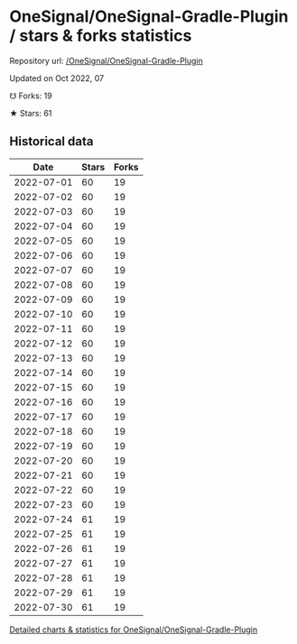# OneSignal/OneSignal-Gradle-Plugin / stars & forks statistics

Repository url: [/OneSignal/OneSignal-Gradle-Plugin](https://github.com/OneSignal/OneSignal-Gradle-Plugin)

Updated on Oct 2022, 07

☋ Forks: 19

★ Stars: 61

## Historical data
| Date | Stars | Forks |
|------|-------|-------|
| 2022-07-01 | 60 | 19 | 
| 2022-07-02 | 60 | 19 | 
| 2022-07-03 | 60 | 19 | 
| 2022-07-04 | 60 | 19 | 
| 2022-07-05 | 60 | 19 | 
| 2022-07-06 | 60 | 19 | 
| 2022-07-07 | 60 | 19 | 
| 2022-07-08 | 60 | 19 | 
| 2022-07-09 | 60 | 19 | 
| 2022-07-10 | 60 | 19 | 
| 2022-07-11 | 60 | 19 | 
| 2022-07-12 | 60 | 19 | 
| 2022-07-13 | 60 | 19 | 
| 2022-07-14 | 60 | 19 | 
| 2022-07-15 | 60 | 19 | 
| 2022-07-16 | 60 | 19 | 
| 2022-07-17 | 60 | 19 | 
| 2022-07-18 | 60 | 19 | 
| 2022-07-19 | 60 | 19 | 
| 2022-07-20 | 60 | 19 | 
| 2022-07-21 | 60 | 19 | 
| 2022-07-22 | 60 | 19 | 
| 2022-07-23 | 60 | 19 | 
| 2022-07-24 | 61 | 19 | 
| 2022-07-25 | 61 | 19 | 
| 2022-07-26 | 61 | 19 | 
| 2022-07-27 | 61 | 19 | 
| 2022-07-28 | 61 | 19 | 
| 2022-07-29 | 61 | 19 | 
| 2022-07-30 | 61 | 19 | 


[Detailed charts & statistics for OneSignal/OneSignal-Gradle-Plugin](https://reviewgithub.com/rep/OneSignal/OneSignal-Gradle-Plugin)
